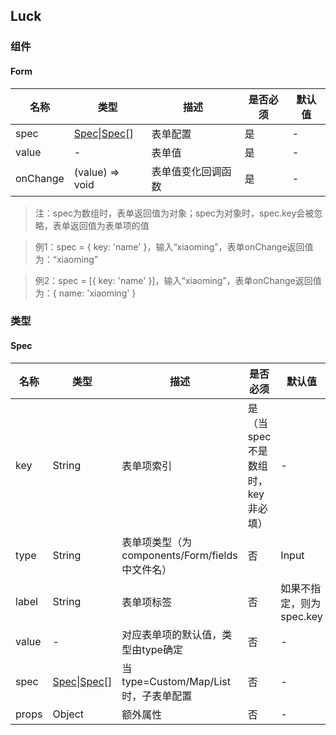 ## Luck

### 组件
#### Form
| 名称 | 类型 | 描述 | 是否必须 | 默认值 |
| ---- | ---- | ---- | ---- | ---- |
| spec | [Spec](#Spec)\|[Spec](#Spec)[] | 表单配置 | 是 | - |
| value | - | 表单值 | 是 | - |
| onChange | (value) => void | 表单值变化回调函数 | 是 | - |

> 注：spec为数组时，表单返回值为对象；spec为对象时，spec.key会被忽略，表单返回值为表单项的值

> 例1：spec = { key: 'name' }，输入“xiaoming”，表单onChange返回值为：“xiaoming”

> 例2：spec = [{ key: 'name' }]，输入“xiaoming”，表单onChange返回值为：{ name: 'xiaoming' }

### 类型 
#### Spec
| 名称 | 类型 | 描述 | 是否必须 | 默认值 |
| ---- | ---- | ---- | ---- | ---- |
| key | String | 表单项索引 | 是（当spec不是数组时，key非必填） | - |
| type | String | 表单项类型（为components/Form/fields中文件名）| 否 | Input |
| label | String | 表单项标签 | 否 | 如果不指定，则为spec.key |
| value | - | 对应表单项的默认值，类型由type确定 | 否 | - |
| spec | [Spec](#Spec)\|[Spec](#Spec)[] | 当type=Custom/Map/List时，子表单配置 | 否 | - |
| props | Object | 额外属性 | 否 | - |
